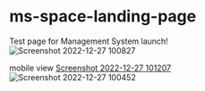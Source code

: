 # ms-space-landing-page
Test page for Management System launch!
![Screenshot 2022-12-27 100827](https://user-images.githubusercontent.com/65514728/209643078-bf738c7e-4b87-482b-9ecc-7c395d9a369a.jpg)

mobile view
[Screenshot 2022-12-27 101207](https://user-images.githubusercontent.com/65514728/209643042-cf5143c1-4b2a-4daa-841d-65b7df7fd339.jpg)
![Screenshot 2022-12-27 100452](https://user-images.githubusercontent.com/65514728/209643055-dc7f959d-6813-4528-8048-fdcf296775c5.jpg)
